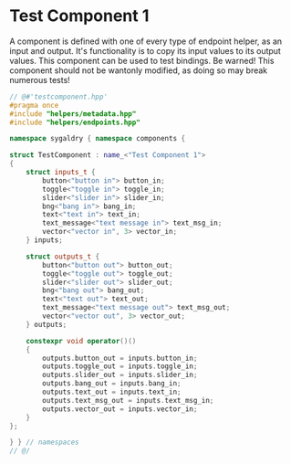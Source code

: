 # Test Component 1

A component is defined with one of every type of endpoint helper, as an input
and output. It's functionality is to copy its input values to its output values.
This component can be used to test bindings. Be warned! This component should
not be wantonly modified, as doing so may break numerous tests!

```cpp
// @#'testcomponent.hpp'
#pragma once
#include "helpers/metadata.hpp"
#include "helpers/endpoints.hpp"

namespace sygaldry { namespace components {

struct TestComponent : name_<"Test Component 1">
{
    struct inputs_t {
        button<"button in"> button_in;
        toggle<"toggle in"> toggle_in;
        slider<"slider in"> slider_in;
        bng<"bang in"> bang_in;
        text<"text in"> text_in;
        text_message<"text message in"> text_msg_in;
        vector<"vector in", 3> vector_in;
    } inputs;

    struct outputs_t {
        button<"button out"> button_out;
        toggle<"toggle out"> toggle_out;
        slider<"slider out"> slider_out;
        bng<"bang out"> bang_out;
        text<"text out"> text_out;
        text_message<"text message out"> text_msg_out;
        vector<"vector out", 3> vector_out;
    } outputs;

    constexpr void operator()()
    {
        outputs.button_out = inputs.button_in;
        outputs.toggle_out = inputs.toggle_in;
        outputs.slider_out = inputs.slider_in;
        outputs.bang_out = inputs.bang_in;
        outputs.text_out = inputs.text_in;
        outputs.text_msg_out = inputs.text_msg_in;
        outputs.vector_out = inputs.vector_in;
    }
};

} } // namespaces
// @/
```
